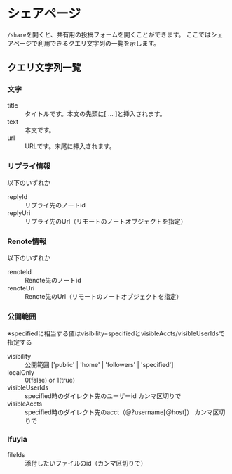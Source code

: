 # シェアページ
`/share`を開くと、共有用の投稿フォームを開くことができます。 ここではシェアページで利用できるクエリ文字列の一覧を示します。

## クエリ文字列一覧
### 文字

<dl>
<dt>title</dt>
<dd>タイトルです。本文の先頭に[ … ]と挿入されます。</dd>
<dt>text</dt>
<dd>本文です。</dd>
<dt>url</dt>
<dd>URLです。末尾に挿入されます。</dd>
</dl>

### リプライ情報
以下のいずれか

<dl>
<dt>replyId</dt>
<dd>リプライ先のノートid</dd>
<dt>replyUri</dt>
<dd>リプライ先のUrl（リモートのノートオブジェクトを指定）</dd>
</dl>

### Renote情報
以下のいずれか

<dl>
<dt>renoteId</dt>
<dd>Renote先のノートid</dd>
<dt>renoteUri</dt>
<dd>Renote先のUrl（リモートのノートオブジェクトを指定）</dd>
</dl>

### 公開範囲
※specifiedに相当する値はvisibility=specifiedとvisibleAccts/visibleUserIdsで指定する

<dl>
<dt>visibility</dt>
<dd>公開範囲 ['public' | 'home' | 'followers' | 'specified']</dd>
<dt>localOnly</dt>
<dd>0(false) or 1(true)</dd>
<dt>visibleUserIds</dt>
<dd>specified時のダイレクト先のユーザーid カンマ区切りで</dd>
<dt>visibleAccts</dt>
<dd>specified時のダイレクト先のacct（＠?username[＠host]） カンマ区切りで</dd>
</dl>

### Ifuyla
<dl>
<dt>fileIds</dt>
<dd>添付したいファイルのid（カンマ区切りで）</dd>
</dl>
